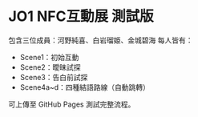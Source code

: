 # JO1 NFC互動展 測試版

包含三位成員：河野純喜、白岩瑠姫、金城碧海
每人皆有：
- Scene1：初始互動
- Scene2：曖昧試探
- Scene3：告白前試探
- Scene4a~d：四種結語路線（自動跳轉）

可上傳至 GitHub Pages 測試完整流程。
